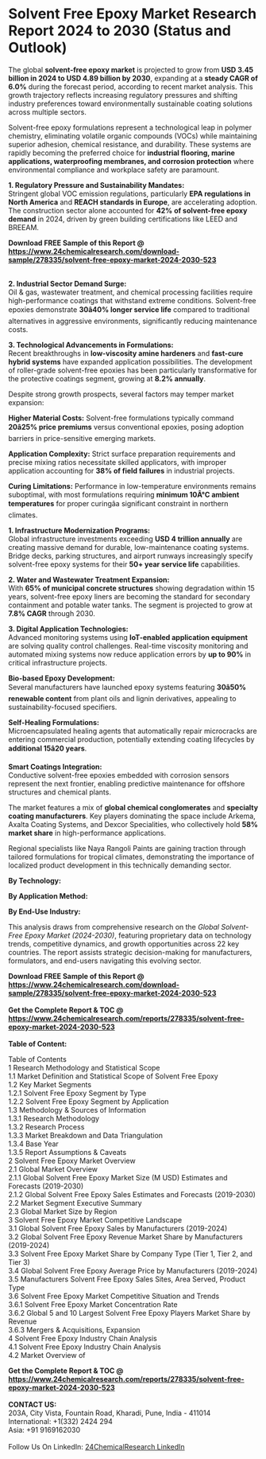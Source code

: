 <h1>Solvent Free Epoxy Market Research Report 2024 to 2030 (Status and Outlook)</h1><p>The global <strong>solvent-free epoxy market</strong> is projected to grow from <strong>USD 3.45 billion in 2024 to USD 4.89 billion by 2030</strong>, expanding at a <strong>steady CAGR of 6.0%</strong> during the forecast period, according to recent market analysis. This growth trajectory reflects increasing regulatory pressures and shifting industry preferences toward environmentally sustainable coating solutions across multiple sectors.</p><p>Solvent-free epoxy formulations represent a technological leap in polymer chemistry, eliminating volatile organic compounds (VOCs) while maintaining superior adhesion, chemical resistance, and durability. These systems are rapidly becoming the preferred choice for <strong>industrial flooring, marine applications, waterproofing membranes, and corrosion protection</strong> where environmental compliance and workplace safety are paramount.</p><p><strong>1. Regulatory Pressure and Sustainability Mandates:</strong><br>
Stringent global VOC emission regulations, particularly <strong>EPA regulations in North America</strong> and <strong>REACH standards in Europe</strong>, are accelerating adoption. The construction sector alone accounted for <strong>42% of solvent-free epoxy demand</strong> in 2024, driven by green building certifications like LEED and BREEAM.</p><div><b>Download FREE Sample of this Report @ 
            <a href="https://www.24chemicalresearch.com/download-sample/278335/solvent-free-epoxy-market-2024-2030-523">
            https://www.24chemicalresearch.com/download-sample/278335/solvent-free-epoxy-market-2024-2030-523</a></b></div><br><p><strong>2. Industrial Sector Demand Surge:</strong><br>
Oil &amp; gas, wastewater treatment, and chemical processing facilities require high-performance coatings that withstand extreme conditions. Solvent-free epoxies demonstrate <strong>30â40% longer service life</strong> compared to traditional alternatives in aggressive environments, significantly reducing maintenance costs.</p><p><strong>3. Technological Advancements in Formulations:</strong><br>
Recent breakthroughs in <strong>low-viscosity amine hardeners</strong> and <strong>fast-cure hybrid systems</strong> have expanded application possibilities. The development of roller-grade solvent-free epoxies has been particularly transformative for the protective coatings segment, growing at <strong>8.2% annually</strong>.</p><p>Despite strong growth prospects, several factors may temper market expansion:</p><p><strong>Higher Material Costs:</strong> Solvent-free formulations typically command <strong>20â25% price premiums</strong> versus conventional epoxies, posing adoption barriers in price-sensitive emerging markets.</p><p><strong>Application Complexity:</strong> Strict surface preparation requirements and precise mixing ratios necessitate skilled applicators, with improper application accounting for <strong>38% of field failures</strong> in industrial projects.</p><p><strong>Curing Limitations:</strong> Performance in low-temperature environments remains suboptimal, with most formulations requiring <strong>minimum 10Â°C ambient temperatures</strong> for proper curingâa significant constraint in northern climates.</p><p><strong>1. Infrastructure Modernization Programs:</strong><br>
Global infrastructure investments exceeding <strong>USD 4 trillion annually</strong> are creating massive demand for durable, low-maintenance coating systems. Bridge decks, parking structures, and airport runways increasingly specify solvent-free epoxy systems for their <strong>50+ year service life</strong> capabilities.</p><p><strong>2. Water and Wastewater Treatment Expansion:</strong><br>
With <strong>65% of municipal concrete structures</strong> showing degradation within 15 years, solvent-free epoxy liners are becoming the standard for secondary containment and potable water tanks. The segment is projected to grow at <strong>7.8% CAGR</strong> through 2030.</p><p><strong>3. Digital Application Technologies:</strong><br>
Advanced monitoring systems using <strong>IoT-enabled application equipment</strong> are solving quality control challenges. Real-time viscosity monitoring and automated mixing systems now reduce application errors by <strong>up to 90%</strong> in critical infrastructure projects.</p><p><strong>Bio-based Epoxy Development:</strong><br>
    Several manufacturers have launched epoxy systems featuring <strong>30â50% renewable content</strong> from plant oils and lignin derivatives, appealing to sustainability-focused specifiers.</p><p><strong>Self-Healing Formulations:</strong><br>
    Microencapsulated healing agents that automatically repair microcracks are entering commercial production, potentially extending coating lifecycles by <strong>additional 15â20 years</strong>.</p><p><strong>Smart Coatings Integration:</strong><br>
    Conductive solvent-free epoxies embedded with corrosion sensors represent the next frontier, enabling predictive maintenance for offshore structures and chemical plants.</p><p>The market features a mix of <strong>global chemical conglomerates</strong> and <strong>specialty coating manufacturers</strong>. Key players dominating the space include Arkema, Axalta Coating Systems, and Dexcor Specialities, who collectively hold <strong>58% market share</strong> in high-performance applications.</p><p>Regional specialists like Naya Rangoli Paints are gaining traction through tailored formulations for tropical climates, demonstrating the importance of localized product development in this technically demanding sector.</p><p><strong>By Technology:</strong></p><p><strong>By Application Method:</strong></p><p><strong>By End-Use Industry:</strong></p><p>This analysis draws from comprehensive research on the <em>Global Solvent-Free Epoxy Market (2024-2030)</em>, featuring proprietary data on technology trends, competitive dynamics, and growth opportunities across 22 key countries. The report assists strategic decision-making for manufacturers, formulators, and end-users navigating this evolving sector.</p><div><b>Download FREE Sample of this Report @ 
            <a href="https://www.24chemicalresearch.com/download-sample/278335/solvent-free-epoxy-market-2024-2030-523">
            https://www.24chemicalresearch.com/download-sample/278335/solvent-free-epoxy-market-2024-2030-523</a></b></div><br><div><b>Get the Complete Report & TOC @ 
            <a href="https://www.24chemicalresearch.com/reports/278335/solvent-free-epoxy-market-2024-2030-523">
            https://www.24chemicalresearch.com/reports/278335/solvent-free-epoxy-market-2024-2030-523</a></b></div><br>
            <b>Table of Content:</b><p>Table of Contents<br />
1 Research Methodology and Statistical Scope<br />
1.1 Market Definition and Statistical Scope of Solvent Free Epoxy<br />
1.2 Key Market Segments<br />
1.2.1 Solvent Free Epoxy Segment by Type<br />
1.2.2 Solvent Free Epoxy Segment by Application<br />
1.3 Methodology & Sources of Information<br />
1.3.1 Research Methodology<br />
1.3.2 Research Process<br />
1.3.3 Market Breakdown and Data Triangulation<br />
1.3.4 Base Year<br />
1.3.5 Report Assumptions & Caveats<br />
2 Solvent Free Epoxy Market Overview<br />
2.1 Global Market Overview<br />
2.1.1 Global Solvent Free Epoxy Market Size (M USD) Estimates and Forecasts (2019-2030)<br />
2.1.2 Global Solvent Free Epoxy Sales Estimates and Forecasts (2019-2030)<br />
2.2 Market Segment Executive Summary<br />
2.3 Global Market Size by Region<br />
3 Solvent Free Epoxy Market Competitive Landscape<br />
3.1 Global Solvent Free Epoxy Sales by Manufacturers (2019-2024)<br />
3.2 Global Solvent Free Epoxy Revenue Market Share by Manufacturers (2019-2024)<br />
3.3 Solvent Free Epoxy Market Share by Company Type (Tier 1, Tier 2, and Tier 3)<br />
3.4 Global Solvent Free Epoxy Average Price by Manufacturers (2019-2024)<br />
3.5 Manufacturers Solvent Free Epoxy Sales Sites, Area Served, Product Type<br />
3.6 Solvent Free Epoxy Market Competitive Situation and Trends<br />
3.6.1 Solvent Free Epoxy Market Concentration Rate<br />
3.6.2 Global 5 and 10 Largest Solvent Free Epoxy Players Market Share by Revenue<br />
3.6.3 Mergers & Acquisitions, Expansion<br />
4 Solvent Free Epoxy Industry Chain Analysis<br />
4.1 Solvent Free Epoxy Industry Chain Analysis<br />
4.2 Market Overview of</p><div><b>Get the Complete Report & TOC @ 
            <a href="https://www.24chemicalresearch.com/reports/278335/solvent-free-epoxy-market-2024-2030-523">
            https://www.24chemicalresearch.com/reports/278335/solvent-free-epoxy-market-2024-2030-523</a></b></div><br><b>CONTACT US:</b><br>
            203A, City Vista, Fountain Road, Kharadi, Pune, India - 411014<br>
            International: +1(332) 2424 294<br>
            Asia: +91 9169162030 <br><br>
            Follow Us On LinkedIn: <a href="https://www.linkedin.com/company/24chemicalresearch/">24ChemicalResearch LinkedIn</a>